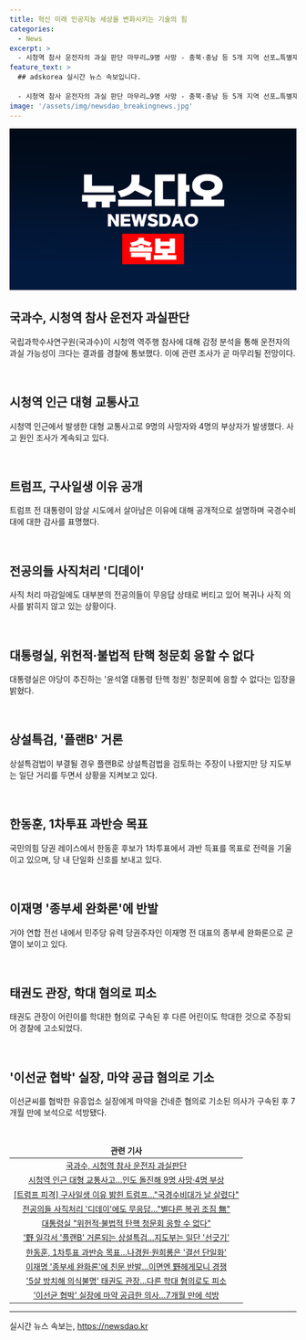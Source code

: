```yaml
---
title: 혁신 미래 인공지능 세상을 변화시키는 기술의 힘
categories:
  - News
excerpt: >
  - 시청역 참사 운전자의 과실 판단 마무리…9명 사망 - 충북·충남 등 5개 지역 선포…특별재난지역 - 트럼프 국경수비대가 암살 시도 막아 주장 - 전공의들 디데이에 무응답…복귀 의사 표현 부족 - 대통령실 탄핵 청문회 응할 수 없다 입장 - 여야, 상설특검 놓고 의견 충돌…선긋기 주목 - 국민의힘 당권 레이스…한동훈 1차투표 과반승 목표 - 이재명 종부세 완화론에 친문 반발…거야 연합 전선 조짐 - 태권도 관장, 다른 어린이 학대 혐의로도 고소 당해 - 이선균 협박 실장에 마약 공급한 혐의 의사 석방
feature_text: >
  ## adskorea 실시간 뉴스 속보입니다.

  - 시청역 참사 운전자의 과실 판단 마무리…9명 사망 - 충북·충남 등 5개 지역 선포…특별재난지역 - 트럼프 국경수비대가 암살 시도 막아 주장 - 전공의들 디데이에 무응답…복귀 의사 표현 부족 - 대통령실 탄핵 청문회 응할 수 없다 입장 - 여야, 상설특검 놓고 의견 충돌…선긋기 주목 - 국민의힘 당권 레이스…한동훈 1차투표 과반승 목표 - 이재명 종부세 완화론에 친문 반발…거야 연합 전선 조짐 - 태권도 관장, 다른 어린이 학대 혐의로도 고소 당해 - 이선균 협박 실장에 마약 공급한 혐의 의사 석방
image: '/assets/img/newsdao_breakingnews.jpg'
---
```


<p><img src="/assets/img/newsdao_breakingnews.jpg" alt="adskorea 속보" /></p>

<h2>국과수, 시청역 참사 운전자 과실판단</h2>

<p data-ke-size="size16">국립과학수사연구원(국과수)이 시청역 역주행 참사에 대해 감정 분석을 통해 운전자의 과실 가능성이 크다는 결과를 경찰에 통보했다. 이에 관련 조사가 곧 마무리될 전망이다.</p>

<p data-ke-size="size16">&nbsp;</p>

<h2 data-ke-size="size26">시청역 인근 대형 교통사고</h2>

<p data-ke-size="size16">시청역 인근에서 발생한 대형 교통사고로 9명의 사망자와 4명의 부상자가 발생했다. 사고 원인 조사가 계속되고 있다.</p>

<p data-ke-size="size16">&nbsp;</p>

<h2 data-ke-size="size26">트럼프, 구사일생 이유 공개</h2>

<p data-ke-size="size16">트럼프 전 대통령이 암살 시도에서 살아남은 이유에 대해 공개적으로 설명하며 국경수비대에 대한 감사를 표명했다.</p>

<p data-ke-size="size16">&nbsp;</p>

<h2 data-ke-size="size26">전공의들 사직처리 '디데이'</h2>

<p data-ke-size="size16">사직 처리 마감일에도 대부분의 전공의들이 무응답 상태로 버티고 있어 복귀나 사직 의사를 밝히지 않고 있는 상황이다.</p>

<p data-ke-size="size16">&nbsp;</p>

<h2 data-ke-size="size26">대통령실, 위헌적·불법적 탄핵 청문회 응할 수 없다</h2>

<p data-ke-size="size16">대통령실은 야당이 추진하는 '윤석열 대통령 탄핵 청원' 청문회에 응할 수 없다는 입장을 밝혔다.</p>

<p data-ke-size="size16">&nbsp;</p>

<h2 data-ke-size="size26">상설특검, '플랜B' 거론</h2>

<p data-ke-size="size16">상설특검법이 부결될 경우 플랜B로 상설특검법을 검토하는 주장이 나왔지만 당 지도부는 일단 거리를 두면서 상황을 지켜보고 있다.</p>

<p data-ke-size="size16">&nbsp;</p>

<h2 data-ke-size="size26">한동훈, 1차투표 과반승 목표</h2>

<p data-ke-size="size16">국민의힘 당권 레이스에서 한동훈 후보가 1차투표에서 과반 득표를 목표로 전력을 기울이고 있으며, 당 내 단일화 신호를 보내고 있다.</p>

<p data-ke-size="size16">&nbsp;</p>

<h2 data-ke-size="size26">이재명 '종부세 완화론'에 반발</h2>

<p data-ke-size="size16">거야 연합 전선 내에서 민주당 유력 당권주자인 이재명 전 대표의 종부세 완화론으로 균열이 보이고 있다.</p>

<p data-ke-size="size16">&nbsp;</p>

<h2 data-ke-size="size26">태권도 관장, 학대 혐의로 피소</h2>

<p data-ke-size="size16">태권도 관장이 어린이를 학대한 혐의로 구속된 후 다른 어린이도 학대한 것으로 주장되어 경찰에 고소되었다.</p>

<p data-ke-size="size16">&nbsp;</p>

<h2 data-ke-size="size26">'이선균 협박' 실장, 마약 공급 혐의로 기소</h2>

<p data-ke-size="size16">이선균씨를 협박한 유흥업소 실장에게 마약을 건네준 혐의로 기소된 의사가 구속된 후 7개월 만에 보석으로 석방됐다.</p>

<p data-ke-size="size16">&nbsp;</p>

<table>
    <thead>
        <tr>
            <td style="text-align: center; height: 17px;"><b>관련 기사</b></td>
        </tr>
    </thead>
    <tbody>
        <tr>
            <td style="text-align: center; height: 17px;"><a href="https://www.yna.co.kr/view/AKR20240715071700004" target="_blank">국과수, 시청역 참사 운전자 과실판단</a></td>
        </tr>
        <tr>
            <td style="text-align: center; height: 17px;"><a href="https://www.yna.co.kr/view/AKR20240715079751001" target="_blank">시청역 인근 대형 교통사고…인도 돌진해 9명 사망·4명 부상</a></td>
        </tr>
        <tr>
            <td style="text-align: center; height: 17px;"><a href="https://www.yna.co.kr/view/AKR20240715048600009" target="_blank">[트럼프 피격] 구사일생 이유 밝힌 트럼프…"국경수비대가 날 살렸다"</a></td>
        </tr>
        <tr>
            <td style="text-align: center; height: 17px;"><a href="https://www.yna.co.kr/view/AKR20240715068500530" target="_blank">전공의들 사직처리 '디데이'에도 무응답…"별다른 복귀 조짐 無"</a></td>
        </tr>
        <tr>
            <td style="text-align: center; height: 17px;"><a href="https://www.yna.co.kr/view/AKR20240715070000001" target="_blank">대통령실 "위헌적·불법적 탄핵 청문회 응할 수 없다"</a></td>
        </tr>
        <tr>
            <td style="text-align: center; height: 17px;"><a href="https://www.yna.co.kr/view/AKR20240715074300001" target="_blank">'野 일각서 '플랜B' 거론되는 상설특검…지도부는 일단 '선긋기'</a></td>
        </tr>
        <tr>
            <td style="text-align: center; height: 17px;"><a href="https://www.yna.co.kr/view/AKR20240715061200001" target="_blank">한동훈, 1차투표 과반승 목표…나경원·원희룡은 '결선 단일화'</a></td>
        </tr>
        <tr>
            <td style="text-align: center; height: 17px;"><a href="https://www.yna.co.kr/view/AKR20240715063000001" target="_blank">이재명 '종부세 완화론'에 친문 반발…이면엔 野헤게모니 경쟁</a></td>
        </tr>
        <tr>
            <td style="text-align: center; height: 17px;"><a href="https://www.yna.co.kr/view/AKR20240715066900060" target="_blank">'5살 방치해 의식불명' 태권도 관장…다른 학대 혐의로도 피소</a></td>
        </tr>
        <tr>
            <td style="text-align: center; height: 17px;"><a href="https://www.yna.co.kr/view/AKR20240715057400065" target="_blank">'이선균 협박' 실장에 마약 공급한 의사…7개월 만에 석방</a></td>
        </tr>
    </tbody>
</table>

<p><hr></p>
실시간 뉴스 속보는, <a href="https://newsdao.kr" rel="dofollow">https://newsdao.kr</a>


